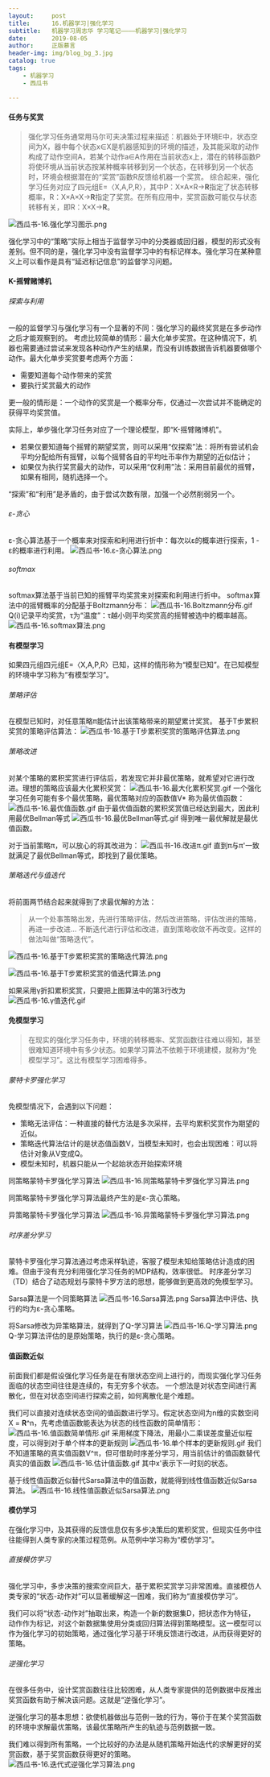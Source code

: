 ```yaml
---
layout:     post
title:      16.机器学习|强化学习
subtitle:   机器学习周志华 学习笔记————机器学习|强化学习
date:       2019-08-05
author:     正版慕言
header-img: img/blog_bg_3.jpg
catalog: true
tags:
    - 机器学习
    - 西瓜书

---
```


#### 任务与奖赏
> 强化学习任务通常用马尔可夫决策过程来描述：机器处于环境E中，状态空间为X，器中每个状态x∈X是机器感知到的环境的描述，及其能采取的动作构成了动作空间A，若某个动作a∈A作用在当前状态x上，潜在的转移函数P将使环境从当前状态按某种概率转移到另一个状态，在转移到另一个状态时，环境会根据潜在的“奖赏”函数R反馈给机器一个奖赏。
> 综合起来，强化学习任务对应了四元组E=〈X,A,P,R〉，其中P：X×A×R→**R**指定了状态转移概率，R：X×A×X→**R**指定了奖赏。在所有应用中，奖赏函数可能仅与状态转移有关，即R：X×X→**R**。

![西瓜书-16.强化学习图示.png](/img/MachineLearning/西瓜书-16.强化学习图示.png)

强化学习中的“策略”实际上相当于监督学习中的分类器或回归器，模型的形式没有差别。但不同的是，强化学习中没有监督学习中的有标记样本。强化学习在某种意义上可以看作是具有“延迟标记信息”的监督学习问题。

#### K-摇臂赌博机

###### 探索与利用
一般的监督学习与强化学习有一个显著的不同：强化学习的最终奖赏是在多步动作之后才能观察到的。
考虑比较简单的情形：最大化单步奖赏。在这种情况下，机器也需要通过尝试来发现各种动作产生的结果，而没有训练数据告诉机器要做哪个动作。最大化单步奖赏要考虑两个方面：

* 需要知道每个动作带来的奖赏
* 要执行奖赏最大的动作

更一般的情形是：一个动作的奖赏是一个概率分布，仅通过一次尝试并不能确定的获得平均奖赏值。

实际上，单步强化学习任务对应了一个理论模型，即“K-摇臂赌博机”。

* 若果仅要知道每个摇臂的期望奖赏，则可以采用“仅探索”法：将所有尝试机会平均分配给所有摇臂，以每个摇臂各自的平均吐币率作为期望的近似估计；
* 如果仅为执行奖赏最大的动作，可以采用“仅利用”法：采用目前最优的摇臂，如果有相同，随机选择一个。

“探索”和“利用”是矛盾的，由于尝试次数有限，加强一个必然削弱另一个。

###### ε-贪心
ε-贪心算法基于一个概率来对探索和利用进行折中：每次以ε的概率进行探索，1 - ε的概率进行利用。
![西瓜书-16.ε-贪心算法.png](/img/MachineLearning/西瓜书-16.ε-贪心算法.png)

###### softmax
softmax算法基于当前已知的摇臂平均奖赏来对探索和利用进行折中。
softmax算法中的摇臂概率的分配基于Boltzmann分布：
![西瓜书-16.Boltzmann分布.gif](/img/MachineLearning/西瓜书-16.Boltzmann分布.gif)
Q(i)记录平均奖赏，τ为“温度”：τ越小则平均奖赏高的摇臂被选中的概率越高。
![西瓜书-16.softmax算法.png](/img/MachineLearning/西瓜书-16.softmax算法.png)

#### 有模型学习
如果四元组四元组E=〈X,A,P,R〉已知，这样的情形称为“模型已知”。在已知模型的环境中学习称为“有模型学习”。

###### 策略评估
在模型已知时，对任意策略π能估计出该策略带来的期望累计奖赏。
基于T步累积奖赏的策略评估算法：
![西瓜书-16.基于T步累积奖赏的策略评估算法.png](/img/MachineLearning/西瓜书-16.基于T步累积奖赏的策略评估算法.png)

###### 策略改进
对某个策略的累积奖赏进行评估后，若发现它并非最优策略，就希望对它进行改进。理想的策略应该最大化累积奖赏：
![西瓜书-16.最大化累积奖赏.gif](/img/MachineLearning/西瓜书-16.最大化累积奖赏.gif)
一个强化学习任务可能有多个最优策略，最优策略对应的函数值V* 称为最优值函数：
![西瓜书-16.最优值函数.gif](/img/MachineLearning/西瓜书-16.最优值函数.gif)
由于最优值函数的累积奖赏值已经达到最大，因此利用最优Bellman等式
![西瓜书-16.最优Bellman等式.gif](/img/MachineLearning/西瓜书-16.最优Bellman等式.gif)
得到唯一最优解就是最优值函数。

对于当前策略π，可以放心的将其改进为：
![西瓜书-16.改进π.gif](/img/MachineLearning/西瓜书-16.改进π.gif)
直到π与π'一致就满足了最优Bellman等式，即找到了最优策略。

###### 策略迭代与值迭代
将前面两节结合起来就得到了求最优解的方法：
> 从一个处事策略出发，先进行策略评估，然后改进策略，评估改进的策略，再进一步改进... 不断迭代进行评估和改进，直到策略收敛不再改变。这样的做法叫做“策略迭代”。

![西瓜书-16.基于T步累积奖赏的策略迭代算法.png](/img/MachineLearning/西瓜书-16.基于T步累积奖赏的策略迭代算法.png)

![西瓜书-16.基于T步累积奖赏的值迭代算法.png](/img/MachineLearning/西瓜书-16.基于T步累积奖赏的值迭代算法.png)

如果采用γ折扣累积奖赏，只要把上图算法中的第3行改为
![西瓜书-16.γ值迭代.gif](/img/MachineLearning/西瓜书-16.γ值迭代.gif)

#### 免模型学习
> 在现实的强化学习任务中，环境的转移概率、奖赏函数往往难以得知，甚至很难知道环境中有多少状态。如果学习算法不依赖于环境建模，就称为“免模型学习”。这比有模型学习困难得多。

###### 蒙特卡罗强化学习
免模型情况下，会遇到以下问题：

* 策略无法评估：一种直接的替代方法是多次采样，去平均累积奖赏作为期望的近似。
* 策略迭代算法估计的是状态值函数V，当模型未知时，也会出现困难：可以将估计对象从V变成Q。
* 模型未知时，机器只能从一个起始状态开始探索环境

同策略蒙特卡罗强化学习算法
![西瓜书-16.同策略蒙特卡罗强化学习算法.png](/img/MachineLearning/西瓜书-16.同策略蒙特卡罗强化学习算法.png)

同策略蒙特卡罗强化学习算法最终产生的是ε-贪心策略。

异策略蒙特卡罗强化学习算法
![西瓜书-16.异策略蒙特卡罗强化学习算法.png](/img/MachineLearning/西瓜书-16.异策略蒙特卡罗强化学习算法.png)

###### 时序差分学习
蒙特卡罗强化学习算法通过考虑采样轨迹，客服了模型未知给策略估计造成的困难。但由于没有充分利用强化学习任务的MDP结构，效率很低。
时序差分学习（TD）结合了动态规划与蒙特卡罗方法的思想，能够做到更高效的免模型学习。

Sarsa算法是一个同策略算法
![西瓜书-16.Sarsa算法.png](/img/MachineLearning/西瓜书-16.Sarsa算法.png)
Sarsa算法中评估、执行的均为ε-贪心策略。

将Sarsa修改为异策略算法，就得到了Q-学习算法
![西瓜书-16.Q-学习算法.png](/img/MachineLearning/西瓜书-16.Q-学习算法.png)
Q-学习算法评估的是原始策略，执行的是ε-贪心策略。

#### 值函数近似
前面我们都是假设强化学习任务是在有限状态空间上进行的，而现实强化学习任务面临的状态空间往往是连续的，有无穷多个状态。
一个想法是对状态空间进行离散化，但在对状态空间进行探索之前，如何离散化是个难题。

我们可以直接对连续状态空间的值函数进行学习。假定状态空间为n维的实数空间X = **R**^n，先考虑值函数能表达为状态的线性函数的简单情形：
![西瓜书-16.值函数简单情形.gif](/img/MachineLearning/西瓜书-16.值函数简单情形.gif)
采用梯度下降法，用最小二乘误差度量近似程度，可以得到对于单个样本的更新规则
![西瓜书-16.单个样本的更新规则.gif](/img/MachineLearning/西瓜书-16.单个样本的更新规则.gif)
我们不知道策略的真实值函数V^π，但可借助时序差分学习，用当前估计的值函数替代真实的值函数
![西瓜书-16.估计值函数.gif](/img/MachineLearning/西瓜书-16.估计值函数.gif)
其中x'表示下一时刻的状态。

基于线性值函数近似替代Sarsa算法中的值函数，就能得到线性值函数近似Sarsa算法。
![西瓜书-16.线性值函数近似Sarsa算法.png](/img/MachineLearning/西瓜书-16.线性值函数近似Sarsa算法.png)

#### 模仿学习
在强化学习中，及其获得的反馈信息仅有多步决策后的累积奖赏，但现实任务中往往能得到人类专家的决策过程范例。从范例中学习称为“模仿学习”。

###### 直接模仿学习
强化学习中，多步决策的搜索空间巨大，基于累积奖赏学习非常困难。直接模仿人类专家的“状态-动作对”可以显著缓解这一困难，我们称为“直接模仿学习”。

我们可以将“状态-动作对”抽取出来，构造一个新的数据集D，把状态作为特征，动作作为标记，对这个新数据集使用分类或回归算法得到策略模型。这一模型可以作为强化学习的初始策略，通过强化学习基于环境反馈进行改进，从而获得更好的策略。

###### 逆强化学习
在很多任务中，设计奖赏函数往往比较困难，从人类专家提供的范例数据中反推出奖赏函数有助于解决该问题。这就是“逆强化学习”。

逆强化学习的基本思想：欲使机器做出与范例一致的行为，等价于在某个奖赏函数的环境中求解最优策略，该最优策略所产生的轨迹与范例数据一致。

我们难以得到所有策略，一个比较好的办法是从随机策略开始迭代的求解更好的奖赏函数，基于奖赏函数获得更好的策略。
![西瓜书-16.迭代式逆强化学习算法.png](/img/MachineLearning/西瓜书-16.迭代式逆强化学习算法.png)
